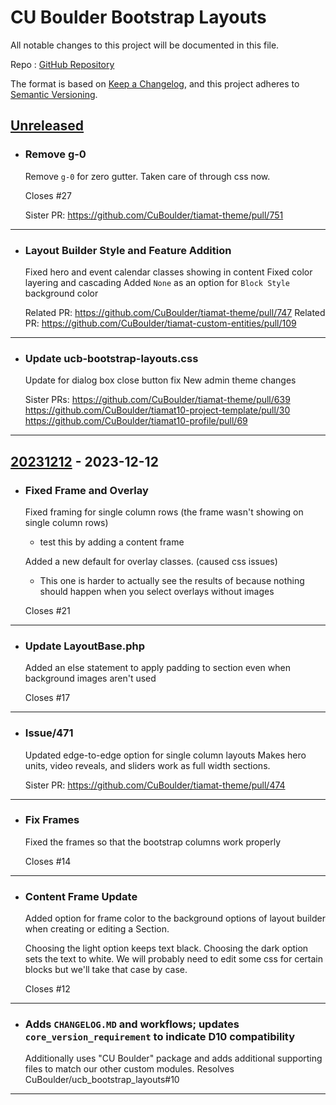 # CU Boulder Bootstrap Layouts

All notable changes to this project will be documented in this file.

Repo : [GitHub Repository](https://github.com/CuBoulder/ucb_bootstrap_layouts)

The format is based on [Keep a Changelog](https://keepachangelog.com/en/1.0.0/),
and this project adheres to [Semantic Versioning](https://semver.org/spec/v2.0.0.html).

## [Unreleased]

- ### Remove g-0
  Remove `g-0` for zero gutter. Taken care of through css now.
  
  Closes #27 
  
  Sister PR: https://github.com/CuBoulder/tiamat-theme/pull/751
---

- ### Layout Builder Style and Feature Addition
  Fixed hero and event calendar classes showing in content 
  Fixed color layering and cascading
  Added `None` as an option for `Block Style` background color
  
  Related PR: https://github.com/CuBoulder/tiamat-theme/pull/747
  Related PR: https://github.com/CuBoulder/tiamat-custom-entities/pull/109
---

- ### Update ucb-bootstrap-layouts.css
  Update for dialog box close button fix
  New admin theme changes
  
  Sister PRs:
  https://github.com/CuBoulder/tiamat-theme/pull/639
  https://github.com/CuBoulder/tiamat10-project-template/pull/30
  https://github.com/CuBoulder/tiamat10-profile/pull/69
---

## [20231212] - 2023-12-12

-   ### Fixed Frame and Overlay

    Fixed framing for single column rows (the frame wasn't showing on single column rows) 

    -   test this by adding a content frame

    Added a new default for overlay classes. (caused css issues)

    -   This one is harder to actually see the results of because nothing should happen when you select overlays without images

    Closes #21 

* * *

-   ### Update LayoutBase.php

    Added an else statement to apply padding to section even when background images aren't used

    Closes #17 

* * *

-   ### Issue/471

    Updated edge-to-edge option for single column layouts
    Makes hero units, video reveals, and sliders work as full width sections.

    Sister PR: <https://github.com/CuBoulder/tiamat-theme/pull/474>

* * *

-   ### Fix Frames

    Fixed the frames so that the bootstrap columns work properly

    Closes #14 

* * *

-   ### Content Frame Update

    Added option for frame color to the background options of layout builder when creating or editing a Section.

    Choosing the light option keeps text black.
    Choosing the dark option sets the text to white.
    We will probably need to edit some css for certain blocks but we'll take that case by case.

    Closes #12 

* * *

-   ### Adds `CHANGELOG.MD` and workflows; updates `core_version_requirement` to indicate D10 compatibility
    Additionally uses "CU Boulder" package and adds additional supporting files to match our other custom modules. Resolves CuBoulder/ucb_bootstrap_layouts#10

* * *

[Unreleased]: https://github.com/CuBoulder/ucb_bootstrap_layouts/compare/20231212...HEAD

[20231212]: https://github.com/CuBoulder/ucb_bootstrap_layouts/compare/93dacf324729313b5be20a77290a153a2cfad841...20231212
